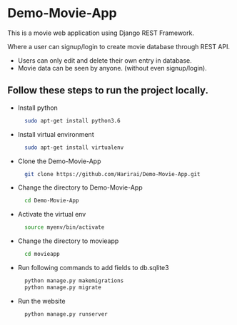 # Demo-Movie-App
This is a movie web application using Django REST Framework.

Where a user can signup/login to create movie database through REST API. 
- Users can only edit and delete their own entry in database.
- Movie data can be seen by anyone. (without even signup/login).

## Follow these steps to run the project locally.

- Install python
    ```bash
      sudo apt-get install python3.6
    ```
- Install virtual environment
    ```bash
      sudo apt-get install virtualenv
    ```
- Clone the Demo-Movie-App
    ```bash
      git clone https://github.com/Harirai/Demo-Movie-App.git
    ```
- Change the directory to Demo-Movie-App
    ```bash
      cd Demo-Movie-App
    ```
- Activate the virtual env
    ```bash
      source myenv/bin/activate
    ```
- Change the directory to movieapp
    ```bash
      cd movieapp
    ```
- Run following commands to add fields to db.sqlite3
    ```bash
      python manage.py makemigrations
      python manage.py migrate
    ```
- Run the website 
    ```bash
      python manage.py runserver
    ```  
    
    
